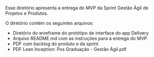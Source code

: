Esse diretório apresenta a entrega do MVP da Sprint Gestão Ágil de Projetos e Produtos.

O diretório contém os seguintes arquivos:
- Diretório do wireframe do protótipo de interface do app Delivery
- Arquivo README.md com as instruções para a entrega do MVP
- PDF com backlog do produto e da sprint
- PDF Lean Inception: Pos Graduação - Gestão Ágil.pdf


